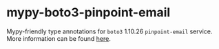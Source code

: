 # mypy-boto3-pinpoint-email

Mypy-friendly type annotations for `boto3` 1.10.26 `pinpoint-email` service.
More information can be found [here](https://github.com/vemel/mypy_boto3).